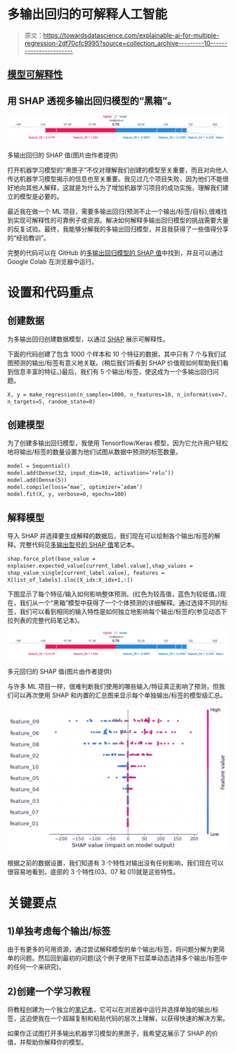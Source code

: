 # 多输出回归的可解释人工智能

> 原文：<https://towardsdatascience.com/explainable-ai-for-multiple-regression-2df70cfc9995?source=collection_archive---------10----------------------->

## [模型可解释性](https://towardsdatascience.com/tagged/model-interpretability)

## 用 SHAP 透视多输出回归模型的“黑箱”。

![](img/2069652eca9444bf4f4cac43242a65b2.png)

多输出回归的 SHAP 值(图片由作者提供)

打开机器学习模型的“黑匣子”不仅对理解我们创建的模型至关重要，而且对向他人传达机器学习模型揭示的信息也至关重要。我见过几个项目失败，因为他们不能很好地向其他人解释，这就是为什么为了增加机器学习项目的成功实施，理解我们建立的模型是必要的。

最近我在做一个 ML 项目，需要多输出回归(预测不止一个输出/标签/目标),很难找到实现可解释性的可靠例子或资源。解决如何解释多输出回归模型的挑战需要大量的反复试验。最终，我能够分解我的多输出回归模型，并且我获得了一些值得分享的“经验教训”。

完整的代码可以在 GitHub 的[多输出回归模型的 SHAP 值](https://github.com/coryroyce/Explainable_AI/blob/main/Notebooks/SHAP_Values_for_Multi_Output_Regression_Models.ipynb)中找到，并且可以通过 Google Colab 在浏览器中运行。

# 设置和代码重点

## 创建数据

为多输出回归创建数据模型，以通过 [SHAP](https://github.com/slundberg/shap) 展示可解释性。

下面的代码创建了包含 1000 个样本和 10 个特征的数据，其中只有 7 个与我们试图预测的输出/标签有意义地关联。(稍后我们将看到 SHAP 价值观如何帮助我们看到信息丰富的特征。)最后，我们有 5 个输出/标签，使这成为一个多输出回归问题。

```
X, y = make_regression(n_samples=1000, n_features=10, n_informative=7, n_targets=5, random_state=0)
```

## 创建模型

为了创建多输出回归模型，我使用 Tensorflow/Keras 模型，因为它允许用户轻松地将输出/标签的数量设置为他们试图从数据中预测的标签数量。

```
model = Sequential()
model.add(Dense(32, input_dim=10, activation=’relu’))
model.add(Dense(5))
model.compile(loss=’mae’, optimizer=’adam’)
model.fit(X, y, verbose=0, epochs=100)
```

## 解释模型

导入 SHAP 并选择要生成解释的数据后，我们现在可以绘制各个输出/标签的解释。完整代码见[多输出型号的 SHAP 值](https://github.com/coryroyce/Explainable_AI/blob/main/Notebooks/SHAP_Values_for_Multiple_Regression_Models.ipynb)笔记本。

```
shap.force_plot(base_value = explainer.expected_value[current_label.value],shap_values = shap_value_single[current_label.value], features = X[list_of_labels].iloc[X_idx:X_idx+1,:])
```

下图显示了每个特征/输入如何影响整体预测。(红色为较高值，蓝色为较低值。)现在，我们从一个“黑箱”模型中获得了一个个体预测的详细解释。通过选择不同的标签，我们可以看到相同的输入特性是如何独立地影响每个输出/标签的(参见动态下拉列表的完整代码笔记本)。

![](img/2069652eca9444bf4f4cac43242a65b2.png)

多元回归的 SHAP 值(图片由作者提供)

与许多 ML 项目一样，很难判断我们使用的哪些输入/特征真正影响了预测，但我们可以再次使用 SHAP 和内置的汇总图来显示每个单独输出/标签的模型级汇总。

![](img/cf297895429e1c33e022a17da3f846d6.png)

根据之前的数据设置，我们知道有 3 个特性对输出没有任何影响，我们现在可以很容易地看到，底部的 3 个特性(03、07 和 01)就是这些特性。

# 关键要点

## 1)单独考虑每个输出/标签

由于有更多的可用资源，通过尝试解释模型的单个输出/标签，将问题分解为更简单的问题。然后回到最初的问题(这个例子使用下拉菜单动态选择多个输出/标签中的任何一个来研究)。

## 2)创建一个学习教程

将教程创建为一个独立的[笔记本](https://github.com/coryroyce/Explainable_AI/blob/main/Notebooks/SHAP_Values_for_Multi_Output_Regression_Models.ipynb)，它可以在浏览器中运行并选择单独的输出/标签，这迫使我在一个超越复制和粘贴代码的层次上理解，以获得快速的解决方案。

如果你正试图打开多输出机器学习模型的黑匣子，我希望这展示了 SHAP 的价值，并帮助你解释你的模型。
